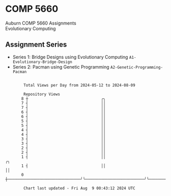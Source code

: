 # COMP 5660
Auburn COMP 5660 Assignments  
Evolutionary Computing

## Assignment Series
- Series 1: Bridge Designs using Evolutionary Computing `A1-Evolutionary-Bridge-Design`
- Series 2: Pacman using Genetic Programming `A2-Genetic-Programming-Pacman`

```

        Total Views per Day from 2024-05-12 to 2024-08-09

        Repository Views
       8 ┼                                ╭╮
       7 ┤                                ││
       7 ┤                                ││
       6 ┤                                ││
       6 ┤                                ││
       5 ┤                                ││
       5 ┤                                ││
       4 ┤                                ││
       4 ┤                                ││
       3 ┤                                ││
       3 ┤                                ││
       2 ┤                                ││
       2 ┤                                ││
       1 ┤                                ││                          ╭╮
       1 ┤                                ││                          ││
       0 ┼────────────────────────────────╯╰──────────────────────────╯╰───────────────────────────

        Chart last updated - Fri Aug  9 00:43:12 2024 UTC
        
```
